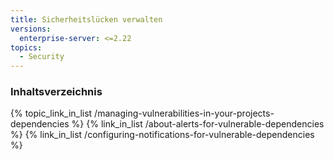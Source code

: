 ```yaml
---
title: Sicherheitslücken verwalten
versions:
  enterprise-server: <=2.22
topics:
  - Security
---
```


<!--See /content/code-security/supply-chain-security for the current version of this article -->

### Inhaltsverzeichnis
{% topic_link_in_list /managing-vulnerabilities-in-your-projects-dependencies %}
    {% link_in_list /about-alerts-for-vulnerable-dependencies %}
    {% link_in_list /configuring-notifications-for-vulnerable-dependencies %}
